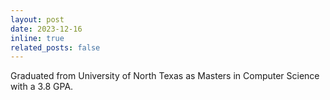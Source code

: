 ```yaml
---
layout: post
date: 2023-12-16
inline: true
related_posts: false
---
```


Graduated from University of North Texas as Masters in Computer Science with a 3.8 GPA. 
